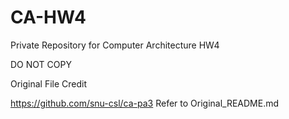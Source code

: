 # CA-HW4

Private Repository for Computer Architecture HW4

DO NOT COPY

Original File Credit

https://github.com/snu-csl/ca-pa3
Refer to Original_README.md
